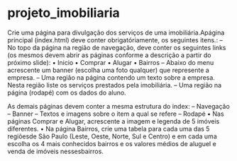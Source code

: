 # projeto_imobiliaria

Crie uma página para divulgação dos serviços de uma imobiliária.Apágina
principal (index.html) deve conter obrigatóriamente, os seguintes itens.:
– No topo da página na região de navegação, deve conter os seguintes links
(os mesmos devem abrir as páginas conforme a descrição a partir do
próximo slide):
• Inicio
• Comprar
• Alugar
• Bairros
– Abaixo do menu acrescente um banner (escolha uma foto qualquer) que
represente a empresa.
– Uma região na página contendo um texto sobre a empresa. Nesta região
liste os serviços prestados pela imobiliária.
– Uma região na página (rodapé) com os dados do aluno.

As demais páginas devem conter a mesma estrutura do index:
– Navegação
– Banner
– Textos e imagens sobre o item a qual se refere
– Rodapé
• Nas páginas Comprar e Alugar, acrescente a imagem e legenda de
5 imóveis diferentes.
• Na página Bairros, crie uma tabela para cada uma das 5 regiõesde
São Paulo (Leste, Oeste, Norte, Sul e Centro) e em cada uma
escolha os 4 mais conhecidos bairros e os valores médios de
aluguel e venda de imóveis nessesbairros.
